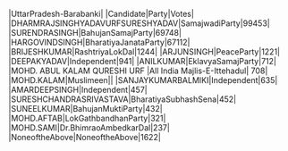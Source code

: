  
|UttarPradesh-Barabanki|
|Candidate|Party|Votes|
|DHARMRAJSINGHYADAVURFSURESHYADAV|SamajwadiParty|99453|
|SURENDRASINGH|BahujanSamajParty|69748|
|HARGOVINDSINGH|BharatiyaJanataParty|67112|
|BRIJESHKUMAR|RashtriyaLokDal|1244|
|ARJUNSINGH|PeaceParty|1221|
|DEEPAKYADAV|Independent|941|
|ANILKUMAR|EklavyaSamajParty|712|
|MOHD. ABUL KALAM QURESHI URF         |All India Majlis-E-Ittehadul|  708|
|MOHD.KALAM|Muslimeen||
|SANJAYKUMARBALMIKI|Independent|635|
|AMARDEEPSINGH|Independent|457|
|SURESHCHANDRASRIVASTAVA|BharatiyaSubhashSena|452|
|SUNEELKUMAR|BahujanMuktiParty|432|
|MOHD.AFTAB|LokGathbandhanParty|321|
|MOHD.SAMI|Dr.BhimraoAmbedkarDal|237|
|NoneoftheAbove|NoneoftheAbove|1622|
